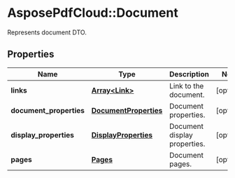 ﻿# AsposePdfCloud::Document
Represents document DTO.

## Properties
Name | Type | Description | Notes
------------ | ------------- | ------------- | -------------
**links** | [**Array&lt;Link&gt;**](Link.md) | Link to the document. | [optional] 
**document_properties** | [**DocumentProperties**](DocumentProperties.md) | Document properties. | [optional] 
**display_properties** | [**DisplayProperties**](DisplayProperties.md) | Document display properties. | [optional] 
**pages** | [**Pages**](Pages.md) | Document pages. | [optional] 


